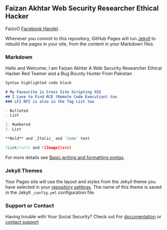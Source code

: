 ## Faizan Akhtar Web Security Researcher Ethical Hacker

FaizoO [Facebook Handel](https://facebook.com/iamfaizanakhtar) .

Whenever you commit to this repository, GitHub Pages will run [Jekyll](https://jekyllrb.com/) to rebuild the pages in your site, from the content in your Markdown files.

### Markdown

Hello and Welcome; I am Faizan Akhtar 
    A Web Security Researcher Ethical Hacker Red Teamer and a Bug Bounty Hunter From Pakistan

```markdown
Syntax highlighted code block

# My Favourite is Cross Site Scripting XSS 
## I Love to Find RCE (Remote Code Execution) too
### LFI RFI is also in the Tag List too

- Bulleted
- List

1. Numbered
2. List

**Bold** and _Italic_ and `Code` text

[Link](url) and ![Image](src)
```

For more details see [Basic writing and formatting syntax](https://docs.github.com/en/github/writing-on-github/getting-started-with-writing-and-formatting-on-github/basic-writing-and-formatting-syntax).

### Jekyll Themes

Your Pages site will use the layout and styles from the Jekyll theme you have selected in your [repository settings](https://github.com/imfaizanakhtar/imfaizanakhtar.github.io/settings/pages). The name of this theme is saved in the Jekyll `_config.yml` configuration file.

### Support or Contact

Having trouble with Your Social Security? Check out For [documentation](https://imfaizanakhtar.github.io/) or [contact support](https://facebook.com/zer02her0) 
